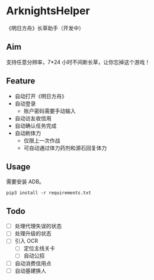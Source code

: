# ArknightsHelper

《明日方舟》长草助手（开发中）

## Aim

支持任意分辨率，7*24 小时不间断长草，让你忘掉这个游戏！

## Feature

- 自动打开《明日方舟》
- 自动登录
    - 账户密码需要手动输入
- 自动访友收信用
- 自动确认任务完成
- 自动刷体力
    - 仅限上一次作战
    - 可自动通过体力药剂和源石回复体力

## Usage

需要安装 ADB。

```
pip3 install -r requirements.txt
```

## Todo

- [ ] 处理代理失误的状态
- [ ] 处理升级的状态
- [ ] 引入 OCR
    - [ ] 定位主线关卡
    - [ ] 自动公招
- [ ] 自动消费信用点
- [ ] 自动基建换人
